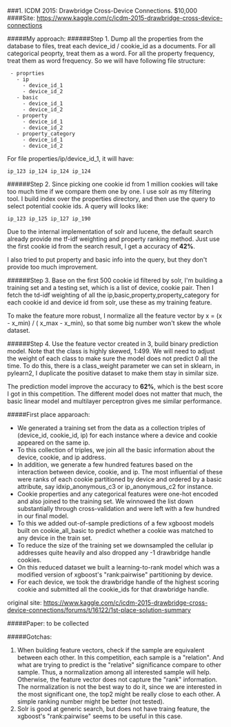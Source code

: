 ###1. ICDM 2015: Drawbridge Cross-Device Connections. $10,000  
####Site: https://www.kaggle.com/c/icdm-2015-drawbridge-cross-device-connections

#####My approach:
######Step 1.
Dump all the properties from the database to files, treat each device_id / cookie_id as a documents. For all categorical peoprty, treat them as a word. For all the property frequency, treat them as word frequency. So we will have following file structure:
```
 - proprties
   - ip
     - device_id_1
     - device_id_2
   - basic
     - device_id_1
     - device_id_2
   - property
     - device_id_1
     - device_id_2
   - property_category
     - device_id_1
     - device_id_2
  ```
For file properties/ip/device_id_1, it will have:
```
ip_123 ip_124 ip_124 ip_124
```
######Step 2.
Since picking one cookie id from 1 million cookies will take too much time if we compare them one by one. I use solr as my filtering tool. I build index over the properties directory, and then use the query <all the ip from a device> to select potential cookie ids. A query will looks like:
```
ip_123 ip_125 ip_127 ip_190 
```
Due to the internal implementation of solr and lucene, the default search already provide me tf-idf weighting and property ranking method. Just use the first cookie id from the search result, I get a accuracy of **42%**.

I also tried to put property and basic info into the query, but they don't provide too much improvement.

######Step 3.
Base on the first 500 cookie id filtered by solr, I'm building a training set and a testing set, which is a list of device, cookie pair. Then I fetch the td-idf weighting of all the ip,basic,property,property_category for each cookie id and device id from solr, use these as my training feature.

To make the feature more robust, I normalize all the feature vector by x = (x - x_min) / ( x_max - x_min), so that some big number won't skew the whole dataset.

######Step 4.
Use the feature vector created in 3, build binary prediction model. Note that the class is highly skewed, 1:499. We will need to adjust the weight of each class to make sure the model does not predict 0 all the time. To do this, there is a class_weight parameter we can set in sklearn, in pylearn2, I duplicate the positive dataset to make them stay in similar size.

The prediction model improve the accuracy to **62%**, which is the best score I got in this competition. The different model does not matter that much, the basic linear model and multilayer perceptron gives me similar performance.

#####First place apparoach:
- We generated a training set from the data as a collection triples of (device_id, cookie_id, ip) for each instance where a device and cookie appeared on the same ip.
- To this collection of triples, we join all the basic information about the device, cookie, and ip address.
- In addition, we generate a few hundred features based on the interaction between device, cookie, and ip. The most influential of these were ranks of each cookie partitioned by device and ordered by a basic attribute, say idxip_anonymous_c3 or ip_anonymous_c2 for instance.
- Cookie properties and any categorical features were one-hot encoded and also joined to the training set. We winnowed the list down substantially through cross-validation and were left with a few hundred in our final model.
- To this we added out-of-sample predictions of a few xgboost models built on cookie_all_basic to predict whether a cookie was matched to any device in the train set.
- To reduce the size of the training set we downsampled the cellular ip addresses quite heavily and also dropped any -1 drawbridge handle cookies.
- On this reduced dataset we built a learning-to-rank model which was a modified version of xgboost's "rank:pairwise" partitioning by device.
- For each device, we took the drawbridge handle of the highest scoring cookie and submitted all the cookie_ids for that drawbridge handle.

original site: https://www.kaggle.com/c/icdm-2015-drawbridge-cross-device-connections/forums/t/16122/1st-place-solution-summary

#####Paper: to be collected

#####Gotchas:
1. When building feature vectors, check if the sample are equivalent between each other. In this competition, each sample is a "relation". And what are trying to predict is the "relative" significance compare to other sample. Thus, a normalization among all interested sample will help. Otherwise, the feature vector does not capture the "rank" information. The normalization is not the best way to do it, since we are interested in the most significant one, the top2 might be really close to each other. A simple ranking number might be better (not tested).
2. Solr is good at generic search, but does not have traing feature, the xgboost's "rank:pairwise" seems to be useful in this case.
